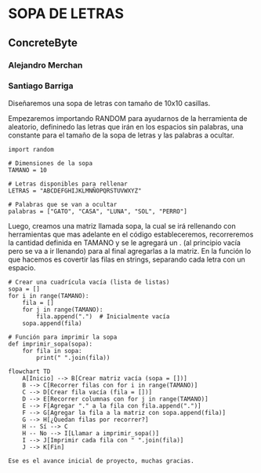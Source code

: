 # SOPA DE LETRAS
## ConcreteByte
### Alejandro Merchan
### Santiago Barriga

Diseñaremos una sopa de letras con tamaño de 10x10 casillas.

Empezaremos importando RANDOM para ayudarnos de la herramienta de aleatorio, defininedo las letras que irán en los espacios sin palabras, una constante para el tamaño de la sopa de letras y las palabras a ocultar.

```
import random

# Dimensiones de la sopa
TAMANO = 10

# Letras disponibles para rellenar
LETRAS = "ABCDEFGHIJKLMNÑOPQRSTUVWXYZ"

# Palabras que se van a ocultar
palabras = ["GATO", "CASA", "LUNA", "SOL", "PERRO"]

```

Luego, creamos una matriz llamada sopa, la cual se irá rellenando con herramientas que mas adelante en el código estableceremos, recorreremos la cantidad definida en TAMANO y se le agregará un . (al principio vacía pero se va a ir llenando) para al final agregarlas a la matriz.
En la función lo que hacemos es covertir las filas en strings, separando cada letra con un espacio.

```
# Crear una cuadrícula vacía (lista de listas)
sopa = []
for i in range(TAMANO):
    fila = []
    for j in range(TAMANO):
        fila.append(".")  # Inicialmente vacía
    sopa.append(fila)

# Función para imprimir la sopa
def imprimir_sopa(sopa):
    for fila in sopa:
        print(" ".join(fila))

```


```mermaid
flowchart TD
    A[Inicio] --> B[Crear matriz vacía (sopa = [])]
    B --> C[Recorrer filas con for i in range(TAMANO)]
    C --> D[Crear fila vacía (fila = [])]
    D --> E[Recorrer columnas con for j in range(TAMANO)]
    E --> F[Agregar "." a la fila con fila.append(".")]
    F --> G[Agregar la fila a la matriz con sopa.append(fila)]
    G --> H[¿Quedan filas por recorrer?]
    H -- Sí --> C
    H -- No --> I[Llamar a imprimir_sopa()]
    I --> J[Imprimir cada fila con " ".join(fila)]
    J --> K[Fin]

Ese es el avance inicial de proyecto, muchas gracias.
